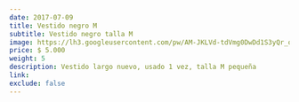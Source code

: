 ```yaml
---
date: 2017-07-09
title: Vestido negro M
subtitle: Vestido negro talla M
image: https://lh3.googleusercontent.com/pw/AM-JKLVd-tdVmg0DwDd1S3yQr_oQx-gCx-5Dox3HJBddTbYMkS-Atj3_7pQ5g9yjOQKx6U9KTEyoZ7O4-VttTk0vh9Dgq19DN-EEdLQ-DKi0FNHJUUStBRB9bS2xBIPyoQ1_sqUu-JUna0_4kGH3QmgMDWACoQ=w466-h621-no?authuser=0
price: $ 5.000
weight: 5
description: Vestido largo nuevo, usado 1 vez, talla M pequeña
link: 
exclude: false
---
```

